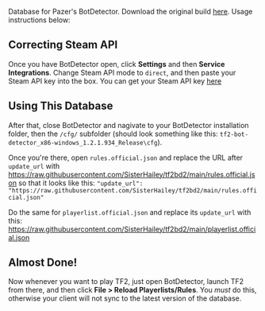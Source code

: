 Database for Pazer's BotDetector. Download the original build [here](https://github.com/PazerOP/tf2_bot_detector/releases/tag/1.2.1.934).
Usage instructions below:

## Correcting Steam API
Once you have BotDetector open, click **Settings** and then **Service Integrations**. Change Steam API mode to `direct`, and then paste your Steam API key into the box. You can get your Steam API key [here](https://steamcommunity.com/dev/apikey)

## Using This Database
After that, close BotDetector and nagivate to your BotDetector installation folder, then the `/cfg/` subfolder (should look something like this: `tf2-bot-detector_x86-windows_1.2.1.934_Release\cfg`).

Once you're there, open `rules.official.json` and replace the URL after `update_url` with https://raw.githubusercontent.com/SisterHailey/tf2bd2/main/rules.official.json so that it looks like this:
`"update_url": "https://raw.githubusercontent.com/SisterHailey/tf2bd2/main/rules.official.json"`

Do the same for `playerlist.official.json` and replace its `update_url` with this: https://raw.githubusercontent.com/SisterHailey/tf2bd2/main/playerlist.official.json

## Almost Done!
Now whenever you want to play TF2, just open BotDetector, launch TF2 from there, and then click **File > Reload Playerlists/Rules**. You *must* do this, otherwise your client will not sync to the latest version of the database.

